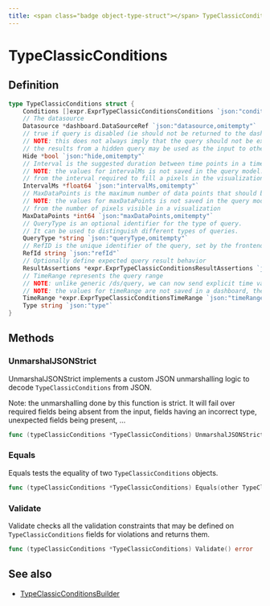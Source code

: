 ```yaml
---
title: <span class="badge object-type-struct"></span> TypeClassicConditions
---
```

# <span class="badge object-type-struct"></span> TypeClassicConditions

## Definition

```go
type TypeClassicConditions struct {
    Conditions []expr.ExprTypeClassicConditionsConditions `json:"conditions"`
    // The datasource
    Datasource *dashboard.DataSourceRef `json:"datasource,omitempty"`
    // true if query is disabled (ie should not be returned to the dashboard)
    // NOTE: this does not always imply that the query should not be executed since
    // the results from a hidden query may be used as the input to other queries (SSE etc)
    Hide *bool `json:"hide,omitempty"`
    // Interval is the suggested duration between time points in a time series query.
    // NOTE: the values for intervalMs is not saved in the query model.  It is typically calculated
    // from the interval required to fill a pixels in the visualization
    IntervalMs *float64 `json:"intervalMs,omitempty"`
    // MaxDataPoints is the maximum number of data points that should be returned from a time series query.
    // NOTE: the values for maxDataPoints is not saved in the query model.  It is typically calculated
    // from the number of pixels visible in a visualization
    MaxDataPoints *int64 `json:"maxDataPoints,omitempty"`
    // QueryType is an optional identifier for the type of query.
    // It can be used to distinguish different types of queries.
    QueryType *string `json:"queryType,omitempty"`
    // RefID is the unique identifier of the query, set by the frontend call.
    RefId string `json:"refId"`
    // Optionally define expected query result behavior
    ResultAssertions *expr.ExprTypeClassicConditionsResultAssertions `json:"resultAssertions,omitempty"`
    // TimeRange represents the query range
    // NOTE: unlike generic /ds/query, we can now send explicit time values in each query
    // NOTE: the values for timeRange are not saved in a dashboard, they are constructed on the fly
    TimeRange *expr.ExprTypeClassicConditionsTimeRange `json:"timeRange,omitempty"`
    Type string `json:"type"`
}
```
## Methods

### <span class="badge object-method"></span> UnmarshalJSONStrict

UnmarshalJSONStrict implements a custom JSON unmarshalling logic to decode `TypeClassicConditions` from JSON.

Note: the unmarshalling done by this function is strict. It will fail over required fields being absent from the input, fields having an incorrect type, unexpected fields being present, …

```go
func (typeClassicConditions *TypeClassicConditions) UnmarshalJSONStrict(raw []byte) error
```

### <span class="badge object-method"></span> Equals

Equals tests the equality of two `TypeClassicConditions` objects.

```go
func (typeClassicConditions *TypeClassicConditions) Equals(other TypeClassicConditions) bool
```

### <span class="badge object-method"></span> Validate

Validate checks all the validation constraints that may be defined on `TypeClassicConditions` fields for violations and returns them.

```go
func (typeClassicConditions *TypeClassicConditions) Validate() error
```

## See also

 * <span class="badge builder"></span> [TypeClassicConditionsBuilder](./builder-TypeClassicConditionsBuilder.md)
